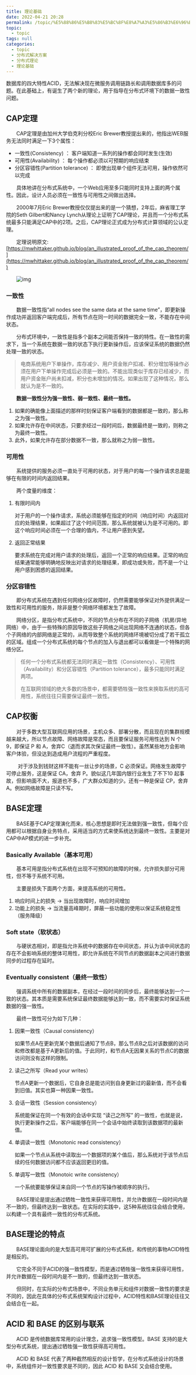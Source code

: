 ```yaml
---
title: 理论基础
date: 2022-04-21 20:28
permalink: /topic/%E5%88%86%E5%B8%83%E5%BC%8F%E8%A7%A3%E5%86%B3%E6%96%B9%E6%A1%88/%E5%88%86%E5%B8%83%E5%BC%8F%E7%90%86%E8%AE%BA/%E7%90%86%E8%AE%BA%E5%9F%BA%E7%A1%80
topic: 
  - topic
tags: null
categories: 
  - topic
  - 分布式解决方案
  - 分布式理论
  - 理论基础
---
```

数据库的四大特性ACID，无法解决现在微服务调用链路长和调用数据库多的问题。在此基础上，有诞生了两个新的理论，用于指导在分布式环境下的数据一致性问题。

## CAP定理

　　CAP定理是由加州⼤学伯克利分校Eric Brewer教授提出来的，他指出WEB服务⽆法同时满⾜⼀下3个属性：

* ⼀致性(Consistency) ： 客户端知道⼀系列的操作都会同时发⽣(⽣效)
* 可⽤性(Availability) ： 每个操作都必须以可预期的响应结束
* 分区容错性(Partition tolerance) ： 即使出现单个组件⽆法可⽤，操作依然可以完成

　　具体地讲在分布式系统中，⼀个Web应⽤⾄多只能同时⽀持上⾯的两个属性。因此，设计⼈员必须在⼀致性与可⽤性之间做出选择。

　　2000年7⽉Eric Brewer教授仅仅提出来的是⼀个猜想，2年后，麻省理⼯学院的Seth Gilbert和Nancy Lynch从理论上证明了CAP理论，并且⽽⼀个分布式系统最多只能满⾜CAP中的2项。之后，CAP理论正式成为分布式计算领域的公认定理。

　　定理说明原文: [https://mwhittaker.github.io/blog/an_illustrated_proof_of_the_cap_theorem/](https://mwhittaker.github.io/blog/an_illustrated_proof_of_the_cap_theorem/)

　　![img](https://image.ztianzeng.com/uPic/bg2018071607.jpg)

### 一致性

　　数据⼀致性指“all nodes see the same data at the same time”，即更新操作成功并返回客户端完成后，所有节点在同⼀时间的数据完全⼀致，不能存在中间状态。

　　分布式环境中，⼀致性是指多个副本之间能否保持⼀致的特性。在⼀致性的需求下，当⼀个系统在数据⼀致的状态下执⾏更新操作后，应该保证系统的数据仍然处理⼀致的状态。

> 电商系统⽤户下单操作，库存减少、⽤户资⾦账户扣减、积分增加等操作必须在⽤户下单操作完成后必须是⼀致的。不能出现类似于库存已经减少，⽽⽤户资⾦账户尚未扣减，积分也未增加的情况。如果出现了这种情况，那么就认为是不⼀致的。
>

　　**数据⼀致性分为强⼀致性、弱⼀致性、最终⼀致性。**

1. 如果的确能像上⾯描述的那样时刻保证客户端看到的数据都是⼀致的，那么称之为强⼀致性。
2. 如果允许存在中间状态，只要求经过⼀段时间后，数据最终是⼀致的，则称之为最终⼀致性。
3. 此外，如果允许存在部分数据不⼀致，那么就称之为弱⼀致性。

### 可用性

　　系统提供的服务必须⼀直处于可⽤的状态，对于⽤户的每⼀个操作请求总是能够在有限的时间内返回结果。

　　两个度量的维度：

1. 有限时间内

    对于⽤户的⼀个操作请求，系统必须能够在指定的时间（响应时间）内返回对应的处理结果，如果超过了这个时间范围，那么系统就被认为是不可⽤的。即这个响应时间必须在⼀个合理的值内，不让⽤户感到失望。
2. 返回正常结果

    要求系统在完成对⽤户请求的处理后，返回⼀个正常的响应结果。正常的响应结果通常能够明确地反映出对请求的处理结果，即成功或失败，⽽不是⼀个让⽤户感到困惑的返回结果。

### 分区容错性

　　即分布式系统在遇到任何⽹络分区故障时，仍然需要能够保证对外提供满⾜⼀致性和可⽤性的服务，除⾮是整个⽹络环境都发⽣了故障。

　　⽹络分区，是指分布式系统中，不同的节点分布在不同的⼦⽹络（机房/异地⽹络）中，由于⼀些特殊的原因导致这些⼦⽹络之间出现⽹络不连通的状态，但各个⼦⽹络的内部⽹络是正常的，从⽽导致整个系统的⽹络环境被切分成了若⼲孤⽴的区域。组成⼀个分布式系统的每个节点的加⼊与退出都可以看做是⼀个特殊的⽹络分区。

> 任何⼀个分布式系统都⽆法同时满⾜⼀致性（Consistency）、可⽤性（Availability）和分区容错性（Partition tolerance），最多只能同时满⾜两项。
>
> 在互联⽹领域的绝⼤多数的场景中，都需要牺牲强⼀致性来换取系统的⾼可⽤性，系统往往只需要保证最终⼀致性。
>

## CAP权衡

　　​	对于多数⼤型互联⽹应⽤的场景，主机众多、部署分散，⽽且现在的集群规模越来越⼤，所以节点故障、⽹络故障是常态，⽽且要保证服务可⽤性达到 N 个 9，即保证 P 和 A，舍弃C（退⽽求其次保证最终⼀致性）。虽然某些地⽅会影响客户体验，但没达到造成⽤户流程的严重程度。

　　​	对于涉及到钱财这样不能有⼀丝让步的场景，C 必须保证。⽹络发⽣故障宁可停⽌服务，这是保证 CA，舍弃 P。貌似这⼏年国内银⾏业发⽣了不下10 起事故，但影响⾯不⼤，报道也不多，⼴⼤群众知道的少。还有⼀种是保证 CP，舍弃 A。例如⽹络故障是只读不写。

## BASE定理

　　BASE基于CAP定理演化⽽来，核⼼思想是即时⽆法做到强⼀致性，但每个应⽤都可以根据⾃身业务特点，采⽤适当的⽅式来使系统达到最终⼀致性。主要是对CAP中AP模式的进一步补充。

### Basically Available（基本可⽤）

　　基本可⽤是指分布式系统在出现不可预知的故障的时候，允许损失部分可⽤性，但不等于系统不可⽤。

　　主要是损失下面两个方面，来提高系统的可用性。

1. 响应时间上的损失 -> 当出现故障时，响应时间增加
2. 功能上的损失 -> 当流量⾼峰期时，屏蔽⼀些功能的使⽤以保证系统稳定性（服务降级）

### Soft state（软状态）

　　与硬状态相对，即是指允许系统中的数据存在中间状态，并认为该中间状态的存在不会影响系统的整体可⽤性，即允许系统在不同节点的数据副本之间进⾏数据同步的过程存在延时。

### Eventually consistent（最终⼀致性）

　　强调系统中所有的数据副本，在经过⼀段时间的同步后，最终能够达到⼀个⼀致的状态。其本质是需要系统保证最终数据能够达到⼀致，⽽不需要实时保证系统数据的强⼀致性。

　　最终⼀致性可分为如下⼏种：

1. 因果⼀致性（Causal consistency）

    如果节点A在更新完某个数据后通知了节点B，那么节点B之后对该数据的访问和修改都是基于A更新后的值。于此同时，和节点A无因果关系的节点C的数据访问则没有这样的限制。
2. 读⼰之所写（Read your writes）

    节点A更新一个数据后，它自身总是能访问到自身更新过的最新值，而不会看到旧值。其实也算一种因果一致性。
3. 会话⼀致性（Session consistency）

    系统能保证在同一个有效的会话中实现 “读己之所写” 的一致性，也就是说，执行更新操作之后，客户端能够在同一个会话中始终读取到该数据项的最新值。
4. 单调读⼀致性（Monotonic read consistency）

    如果一个节点从系统中读取出一个数据项的某个值后，那么系统对于该节点后续的任何数据访问都不应该返回更旧的值。
5. 单调写⼀致性（Monotoic write consistency）

    一个系统要能够保证来自同一个节点的写操作被顺序的执行。

　　BASE理论是提出通过牺牲⼀致性来获得可⽤性，并允许数据在⼀段时间内是不⼀致的，但最终达到⼀致状态。在实际的实践中，这5种系统往往会结合使用，以构建一个具有最终一致性的分布式系统。

## BASE理论的特点

　　BASE理论⾯向的是⼤型⾼可⽤可扩展的分布式系统，和传统的事物ACID特性是相反的。

　　它完全不同于ACID的强⼀致性模型，⽽是通过牺牲强⼀致性来获得可⽤性，并允许数据在⼀段时间内是不⼀致的，但最终达到⼀致状态。

　　但同时，在实际的分布式场景中，不同业务单元和组件对数据⼀致性的要求是不同的，因此在具体的分布式系统架构设计过程中，ACID特性和BASE理论往往⼜会结合在⼀起。

## ACID 和 BASE 的区别与联系

　　ACID 是传统数据库常⽤的设计理念，追求强⼀致性模型。BASE ⽀持的是⼤型分布式系统，提出通过牺牲强⼀致性获得⾼可⽤性。

　　ACID 和 BASE 代表了两种截然相反的设计哲学，在分布式系统设计的场景中，系统组件对⼀致性要求是不同的，因此 ACID 和 BASE ⼜会结合使⽤。
